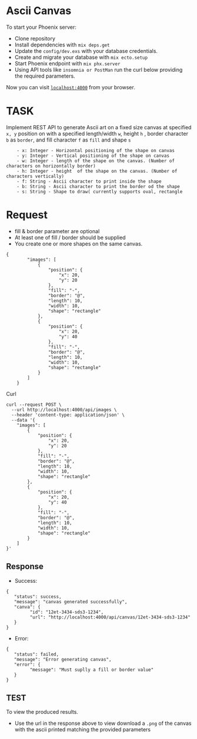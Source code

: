 # Ascii Canvas

To start your Phoenix server:
    
  * Clone repository
  * Install dependencies with `mix deps.get`
  * Update the `config/dev.exs` with your database credentials.
  * Create and migrate your database with `mix ecto.setup`
  * Start Phoenix endpoint with `mix phx.server`
  * Using API tools  like ``insomnia or PostMan`` run the curl below providing the required parameters.
    
Now you can visit [`localhost:4000`](http://localhost:4000) from your browser.

# TASK

Implement REST API to generate Ascii art on a fixed size canvas at specified ``x, y``  position on with a specified length/width `w`, height `h` , border character `b` as `border`, and fill character `f` as `fill` and shape `s`

```
    - x: Integer - Horizontal positioning of the shape on canvas
    - y: Integer - Vertical positioning of the shape on canvas
    - w: Integer - length of the shape on the canvas. (Number of characters on horizontally border)
    - h: Integer - height  of the shape on the canvas. (Number of characters vertically)
    - f: String - Ascii character to print inside the shape
    - b: String - Ascii character to print the border od the shape
    - s: String - Shape to draw( currently supports oval, rectangle
```

# Request
- fill & border parameter are optional
- At least one of fill / border should be supplied 
- You create one or more shapes on the same canvas.
````
{
    	"images": [
    		{
    			"position": {
    				"x": 20,
    				"y": 20
    			},
    			"fill": "-",
    			"border": "@",
    			"length": 10,
    			"width": 10,
    			"shape": "rectangle"
    		},
    		{
    			"position": {
    				"x": 20,
    				"y": 40
    			},
    			"fill": "-",
    			"border": "@",
    			"length": 10,
    			"width": 10,
    			"shape": "rectangle"
    		}
    	]
    }
````
Curl

    curl --request POST \
      --url http://localhost:4000/api/images \
      --header 'content-type: application/json' \
      --data '{
    	"images": [
    		{
    			"position": {
    				"x": 20,
    				"y": 20
    			},
    			"fill": "-",
    			"border": "@",
    			"length": 10,
    			"width": 10,
    			"shape": "rectangle"
    		},
    		{
    			"position": {
    				"x": 20,
    				"y": 40
    			},
    			"fill": "-",
    			"border": "@",
    			"length": 10,
    			"width": 10,
    			"shape": "rectangle"
    		}
    	]
    }'


## Response
- Success: 
```
{
   "status": success,
   "message": "canvas generated successfully",
   "canva": {
         "id": "12et-3434-sds3-1234",
         "url": "http://localhost:4000/api/canvas/12et-3434-sds3-1234"
   }
}
```
- Error:
```
{
   "status": failed,
   "message": "Error generating canvas",
   "error": {
         "message": "Must suplly a fill or border value"
   }
}
```

## TEST
To view the produced results.
- Use the url in the response above to view download a `.png` of the canvas with the ascii printed matching the provided parameters